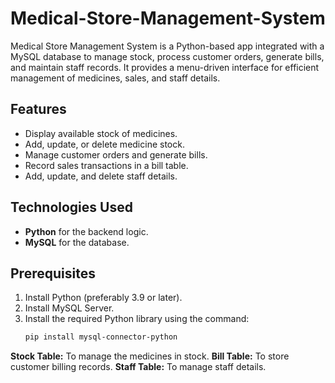 # Medical-Store-Management-System
Medical Store Management System is a Python-based app integrated with a MySQL database to manage stock, process customer orders, generate bills, and maintain staff records. It provides a menu-driven interface for efficient management of medicines, sales, and staff details.
## Features
- Display available stock of medicines.
- Add, update, or delete medicine stock.
- Manage customer orders and generate bills.
- Record sales transactions in a bill table.
- Add, update, and delete staff details.

## Technologies Used
- **Python** for the backend logic.
- **MySQL** for the database.

## Prerequisites
1. Install Python (preferably 3.9 or later).
2. Install MySQL Server.
3. Install the required Python library using the command:
   ```bash
   pip install mysql-connector-python
**Stock Table:** To manage the medicines in stock.
**Bill Table:** To store customer billing records.
**Staff Table:** To manage staff details.
